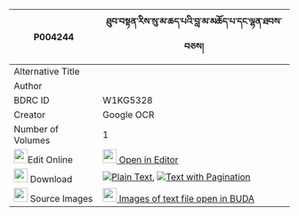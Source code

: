 |P004244|ཐུབ་བསྟན་རིས་སུ་མ་ཆད་པའི་བླ་མ་མཆོད་པ་དང་ལྷན་ཐབས་བཅས། 
| --- | --- 
|Alternative Title |
|Author | 
|BDRC ID | W1KG5328
|Creator | Google OCR
|Number of Volumes| 1
|<img width="25" src="https://img.icons8.com/color/25/000000/edit-property.png">Edit Online| [<img width="25" src="https://avatars.githubusercontent.com/u/45091458?s=200&v=4"> Open in Editor](http://editor.openpecha.org/P004244)
|<img width="25" src="https://img.icons8.com/fluent/48/000000/download-2.png"/>  Download | [![](https://img.icons8.com/color/20/000000/txt.png)Plain Text](https://github.com/Openpecha/P004244/releases/download/v1/tubten_ri_su_ma_chepa_i_lama_c_plain_P004244.zip), [![](https://img.icons8.com/color/20/000000/txt.png)Text with Pagination](https://github.com/Openpecha/P004244/releases/download/v1/tubten_ri_su_ma_chepa_i_lama_c_pages_P004244.zip)
|<img width="25" src="https://img.icons8.com/plasticine/100/000000/pictures-folder.png"/>  Source Images | [<img width="25" src="https://library.bdrc.io/icons/BUDA-small.svg"> Images of text file open in BUDA](https://library.bdrc.io/show/bdr:W1KG5328)